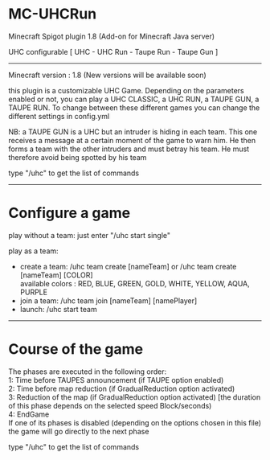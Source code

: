 # MC-UHCRun
Minecraft Spigot plugin 1.8 (Add-on for Minecraft Java server) 

UHC configurable [ UHC - UHC Run - Taupe Run - Taupe Gun ]

_______________________________________________

Minecraft version : 1.8
(New versions will be available soon)

this plugin is a customizable UHC Game. Depending on the parameters enabled or not, you can play a UHC CLASSIC, a UHC RUN, a TAUPE GUN, a TAUPE RUN.
To change between these different games you can change the different settings in config.yml  

NB: a TAUPE GUN is a UHC but an intruder is hiding in each team. This one receives a message at a certain moment of the game to warn him. He then forms a team with the other intruders and must betray his team. He must therefore avoid being spotted by his team  

type "/uhc" to get the list of commands  

_______________________________________________
# Configure a game

play without a team: just enter "/uhc start single"  

play as a team:
  * create a team: /uhc team create [nameTeam] or /uhc team create [nameTeam] [COLOR]  
                 available colors : RED, BLUE, GREEN, GOLD, WHITE, YELLOW, AQUA, PURPLE  
  * join a team:   /uhc team join [nameTeam] [namePlayer]  
  * launch:        /uhc start team  
  
  
________________________________________________
# Course of the game
  
  The phases are executed in the following order:  
     1: Time before TAUPES announcement (if TAUPE option enabled)  
     2: Time before map reduction (if GradualReduction option activated)  
     3: Reduction of the map (if GradualReduction option activated) [the duration of this phase depends on the selected speed Block/seconds)  
     4: EndGame  
  If one of its phases is disabled (depending on the options chosen in this file) the game will go directly to the next phase  

  type "/uhc" to get the list of commands  

